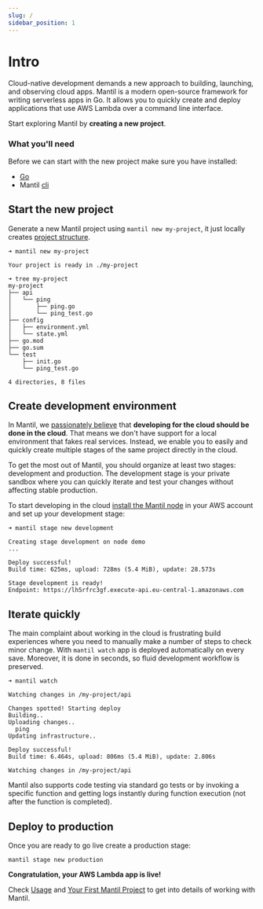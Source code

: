 ```yaml
---
slug: /
sidebar_position: 1
---
```


# Intro

Cloud-native development demands a new approach to building, launching, and observing cloud apps. Mantil is a modern open-source framework for writing serverless apps in Go. It allows you to quickly create and deploy applications that use AWS Lambda over a command line interface.

Start exploring Mantil by **creating a new project**.

### What you'll need

Before we can start with the new project make sure you have installed:

 * [Go](https://go.dev)
 * Mantil [cli](cli_install.md)

## Start the new project

Generate a new Mantil project using `mantil new my-project`, it just locally creates [project structure](concepts/project.md).

```
➜ mantil new my-project

Your project is ready in ./my-project

➜ tree my-project
my-project
├── api
│   └── ping
│       ├── ping.go
│       └── ping_test.go
├── config
│   ├── environment.yml
│   └── state.yml
├── go.mod
├── go.sum
└── test
    ├── init.go
    └── ping_test.go

4 directories, 8 files
```

## Create development environment

In Mantil, we [passionately believe](concepts/cloud_development.md) that **developing for the cloud should be done in the cloud**. That means we don't have support for a local environment that fakes real services. Instead, we enable you to easily and quickly create multiple stages of the same project directly in the cloud. 

To get the most out of Mantil, you should organize at least two stages: development and production. The development stage is your private sandbox where you can quickly iterate and test your changes without affecting stable production.

To start developing in the cloud [install the Mantil node](aws_detailed_setup/node_install.md) in your AWS account and set up your development stage:
```
➜ mantil stage new development

Creating stage development on node demo
...

Deploy successful!
Build time: 625ms, upload: 728ms (5.4 MiB), update: 28.573s

Stage development is ready!
Endpoint: https://lh5rfrc3gf.execute-api.eu-central-1.amazonaws.com
```

## Iterate quickly

The main complaint about working in the cloud is frustrating build experiences where you need to manually make a number of steps to check minor change. With `mantil watch` app is deployed automatically on every save. Moreover, it is done in seconds, so fluid development workflow is preserved.
```
➜ mantil watch

Watching changes in /my-project/api

Changes spotted! Starting deploy
Building..
Uploading changes..
  ping
Updating infrastructure..

Deploy successful!
Build time: 6.464s, upload: 806ms (5.4 MiB), update: 2.806s

Watching changes in /my-project/api
```

Mantil also supports code testing via standard go tests or by invoking a specific function and getting logs instantly during function execution (not after the function is completed). 

## Deploy to production

Once you are ready to go live create a production stage:
```
mantil stage new production
```

**Congratulation, your AWS Lambda app is live!**

Check [Usage](Usage) and [Your First Mantil Project](getting_started.md) to get into details of working with Mantil. 
